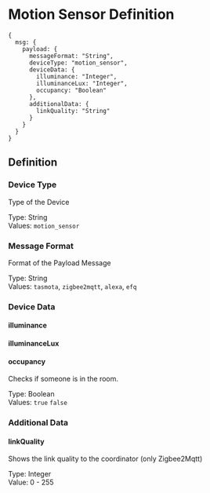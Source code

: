 # Motion Sensor Definition

```json5
{
  msg: {
    payload: {
      messageFormat: "String",
      deviceType: "motion_sensor",
      deviceData: {
        illuminance: "Integer",
        illuminanceLux: "Integer",
        occupancy: "Boolean"
      },
      additionalData: {
        linkQuality: "String"
      }
    }
  }
}
```

## Definition

### Device Type

Type of the Device

Type: String<br>
Values: `motion_sensor`

### Message Format

Format of the Payload Message

Type: String<br>
Values: `tasmota`, `zigbee2mqtt`, `alexa`, `efq`

### Device Data

#### illuminance

#### illuminanceLux

#### occupancy

Checks if someone is in the room.

Type: Boolean<br>
Values: `true` `false`

### Additional Data

#### linkQuality

Shows the link quality to the coordinator (only Zigbee2Mqtt)

Type: Integer<br>
Value: 0 - 255
